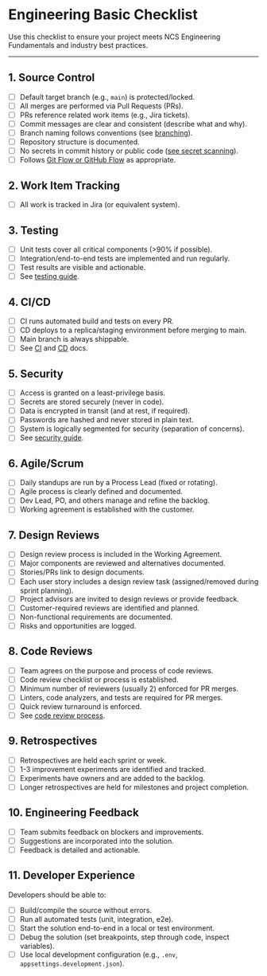 
# Engineering Basic Checklist

Use this checklist to ensure your project meets NCS Engineering Fundamentals and industry best practices.

---

## 1. Source Control
- [ ] Default target branch (e.g., `main`) is protected/locked.
- [ ] All merges are performed via Pull Requests (PRs).
- [ ] PRs reference related work items (e.g., Jira tickets).
- [ ] Commit messages are clear and consistent (describe what and why).
- [ ] Branch naming follows conventions (see [branching](./source-control/branching.md)).
- [ ] Repository structure is documented.
- [ ] No secrets in commit history or public code ([see secret scanning](./dev-sec-ops/secret-scanning.md)).
- [ ] Follows [Git Flow or GitHub Flow](./source-control/README.md) as appropriate.

## 2. Work Item Tracking
- [ ] All work is tracked in Jira (or equivalent system).

## 3. Testing
- [ ] Unit tests cover all critical components (>90% if possible).
- [ ] Integration/end-to-end tests are implemented and run regularly.
- [ ] Test results are visible and actionable.
- [ ] See [testing guide](./testing/README.md).

## 4. CI/CD
- [ ] CI runs automated build and tests on every PR.
- [ ] CD deploys to a replica/staging environment before merging to main.
- [ ] Main branch is always shippable.
- [ ] See [CI](./CI-CD/continuous-integration.md) and [CD](./CI-CD/continuous-delivery.md) docs.

## 5. Security
- [ ] Access is granted on a least-privilege basis.
- [ ] Secrets are stored securely (never in code).
- [ ] Data is encrypted in transit (and at rest, if required).
- [ ] Passwords are hashed and never stored in plain text.
- [ ] System is logically segmented for security (separation of concerns).
- [ ] See [security guide](./security/README.md).

## 6. Agile/Scrum
- [ ] Daily standups are run by a Process Lead (fixed or rotating).
- [ ] Agile process is clearly defined and documented.
- [ ] Dev Lead, PO, and others manage and refine the backlog.
- [ ] Working agreement is established with the customer.

## 7. Design Reviews
- [ ] Design review process is included in the Working Agreement.
- [ ] Major components are reviewed and alternatives documented.
- [ ] Stories/PRs link to design documents.
- [ ] Each user story includes a design review task (assigned/removed during sprint planning).
- [ ] Project advisors are invited to design reviews or provide feedback.
- [ ] Customer-required reviews are identified and planned.
- [ ] Non-functional requirements are documented.
- [ ] Risks and opportunities are logged.

## 8. Code Reviews
- [ ] Team agrees on the purpose and process of code reviews.
- [ ] Code review checklist or process is established.
- [ ] Minimum number of reviewers (usually 2) enforced for PR merges.
- [ ] Linters, code analyzers, and tests are required for PR merges.
- [ ] Quick review turnaround is enforced.
- [ ] See [code review process](./code-reviews/README.md).

## 9. Retrospectives
- [ ] Retrospectives are held each sprint or week.
- [ ] 1-3 improvement experiments are identified and tracked.
- [ ] Experiments have owners and are added to the backlog.
- [ ] Longer retrospectives are held for milestones and project completion.

## 10. Engineering Feedback
- [ ] Team submits feedback on blockers and improvements.
- [ ] Suggestions are incorporated into the solution.
- [ ] Feedback is detailed and actionable.

## 11. Developer Experience
Developers should be able to:

- [ ] Build/compile the source without errors.
- [ ] Run all automated tests (unit, integration, e2e).
- [ ] Start the solution end-to-end in a local or test environment.
- [ ] Debug the solution (set breakpoints, step through code, inspect variables).
- [ ] Use local development configuration (e.g., `.env`, `appsettings.development.json`).
